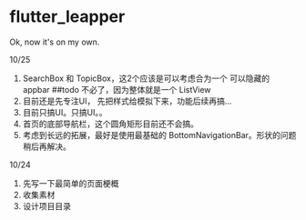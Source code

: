 # flutter_leapper

Ok, now it&#x27;s on my own.



10/25
1. SearchBox 和 TopicBox，这2个应该是可以考虑合为一个 可以隐藏的 appbar ##todo
不必了，因为整体就是一个 ListView
2. 目前还是先专注UI， 先把样式给模拟下来，功能后续再搞...
3. 目前只搞UI。只搞UI。。
4. 首页的底部导航栏，这个圆角矩形目前还不会搞。
5. 考虑到长远的拓展，最好是使用最基础的 BottomNavigationBar。形状的问题稍后再解决。


10/24
1. 先写一下最简单的页面梗概
2. 收集素材
3. 设计项目目录
